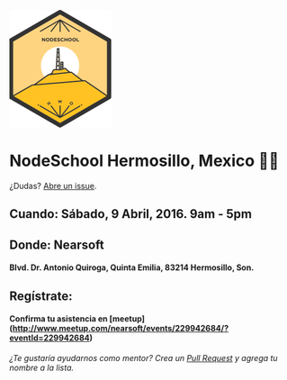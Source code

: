 ![NodeSchool HMO](logo/nodeschool-hmo.png)

# NodeSchool Hermosillo, Mexico :school::bear:
¿Dudas? [Abre un issue](https://github.com/nodeschool/hermosillo/issues).

## Cuando: Sábado, 9 Abril, 2016. 9am - 5pm

## Donde: Nearsoft
####  Blvd. Dr. Antonio Quiroga, Quinta Emilia, 83214 Hermosillo, Son.

## Regístrate:
#### Confirma tu asistencia en [meetup] (http://www.meetup.com/nearsoft/events/229942684/?eventId=229942684)


_¿Te gustaría ayudarnos como mentor? Crea un [Pull Request](https://github.com/nodeschool/hermosillo/pulls) y agrega tu nombre a la lista._
